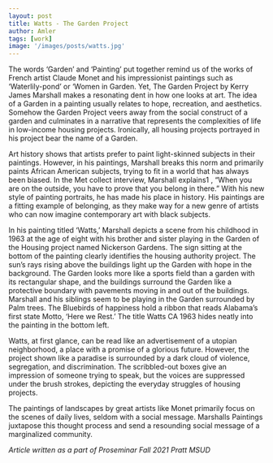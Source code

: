 ```yaml
---
layout: post
title: Watts - The Garden Project
author: Amler
tags: [work]
image: '/images/posts/watts.jpg'
---
```


The words ‘Garden’ and ‘Painting’ put together remind us of the works of French artist Claude Monet and his impressionist paintings such as ‘Waterlily-pond’ or ‘Women in Garden. Yet, The Garden Project by Kerry James Marshall makes a resonating dent in how one looks at art. The idea of a Garden in a painting usually relates to hope, recreation, and aesthetics. Somehow the Garden Project veers away from the social construct of a garden and culminates in a narrative that represents the complexities of life in low-income housing projects. Ironically, all housing projects portrayed in his project bear the name of a Garden.

Art history shows that artists prefer to paint light-skinned subjects in their paintings. However, in his paintings, Marshall breaks this norm and primarily paints African American subjects, trying to fit in a world that has always been biased. In the Met collect interview, Marshall explains1 , “When you are on the outside, you have to prove that you belong in there.” With his new style of painting portraits, he has made his place in history. His paintings are a fitting example of belonging, as they make way for a new genre of artists who can now imagine contemporary art with black subjects.

In his painting titled ‘Watts,’ Marshall depicts a scene from his childhood in 1963 at the age of eight with his brother and sister playing in the Garden of the Housing project named Nickerson Gardens. The sign sitting at the bottom of the painting clearly identifies the housing authority project. The sun’s rays rising above the buildings light up the Garden with hope in the background. The Garden looks more like a sports field than a garden with its rectangular shape, and the buildings surround the Garden like a protective boundary with pavements moving in and out of the buildings. Marshall and his siblings seem to be playing in the Garden surrounded by Palm trees. The Bluebirds of happiness hold a ribbon that reads Alabama’s first state Motto, ‘Here we Rest.’ The title Watts CA 1963 hides neatly into the painting in the bottom left.

Watts, at first glance, can be read like an advertisement of a utopian neighborhood, a place with a promise of a glorious future. However, the project shown like a paradise is surrounded by a dark cloud of violence, segregation, and discrimination. The scribbled-out boxes give an impression of someone trying to speak, but the voices are suppressed under the brush strokes, depicting the everyday struggles of housing projects.

The paintings of landscapes by great artists like Monet primarily focus on the scenes of daily lives, seldom with a social message. Marshalls Paintings juxtapose this thought process and send a resounding social message of a marginalized community.

_Article written as a part of Proseminar Fall 2021 Pratt MSUD_